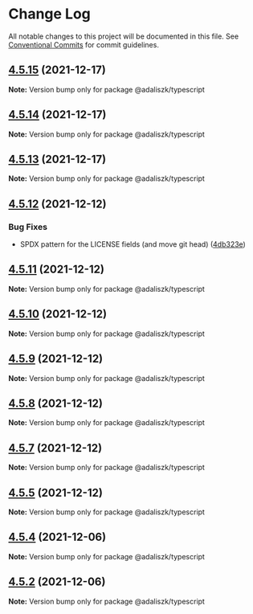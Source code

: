# Change Log

All notable changes to this project will be documented in this file.
See [Conventional Commits](https://conventionalcommits.org) for commit guidelines.

## [4.5.15](https://github.com/adaliszk/node-toolbox/compare/@adaliszk/typescript@4.5.14...@adaliszk/typescript@4.5.15) (2021-12-17)

**Note:** Version bump only for package @adaliszk/typescript





## [4.5.14](https://github.com/adaliszk/node-toolbox/compare/@adaliszk/typescript@4.5.13...@adaliszk/typescript@4.5.14) (2021-12-17)

**Note:** Version bump only for package @adaliszk/typescript





## [4.5.13](https://github.com/adaliszk/node-toolbox/compare/@adaliszk/typescript@4.5.12...@adaliszk/typescript@4.5.13) (2021-12-17)

**Note:** Version bump only for package @adaliszk/typescript





## [4.5.12](https://github.com/adaliszk/node-toolbox/compare/@adaliszk/typescript@4.5.11...@adaliszk/typescript@4.5.12) (2021-12-12)


### Bug Fixes

* SPDX pattern for the LICENSE fields (and move git head) ([4db323e](https://github.com/adaliszk/node-toolbox/commit/4db323e0cb18a4132e3f0d55b8d8ee85527dae3a))





## [4.5.11](https://github.com/adaliszk/node-toolbox/compare/@adaliszk/typescript@4.5.10...@adaliszk/typescript@4.5.11) (2021-12-12)

**Note:** Version bump only for package @adaliszk/typescript





## [4.5.10](https://github.com/adaliszk/node-toolbox/compare/@adaliszk/typescript@4.5.9...@adaliszk/typescript@4.5.10) (2021-12-12)

**Note:** Version bump only for package @adaliszk/typescript





## [4.5.9](https://github.com/adaliszk/node-toolbox/compare/@adaliszk/typescript@4.5.8...@adaliszk/typescript@4.5.9) (2021-12-12)

**Note:** Version bump only for package @adaliszk/typescript





## [4.5.8](https://github.com/adaliszk/node-toolbox/compare/@adaliszk/typescript@4.5.7...@adaliszk/typescript@4.5.8) (2021-12-12)

**Note:** Version bump only for package @adaliszk/typescript





## [4.5.7](https://github.com/adaliszk/node-toolbox/compare/@adaliszk/typescript@4.5.1...@adaliszk/typescript@4.5.7) (2021-12-12)

**Note:** Version bump only for package @adaliszk/typescript





## [4.5.5](https://github.com/adaliszk/node-toolbox/compare/@adaliszk/typescript@4.5.1...@adaliszk/typescript@4.5.5) (2021-12-12)

**Note:** Version bump only for package @adaliszk/typescript





## [4.5.4](https://github.com/adaliszk/node-toolbox/compare/@adaliszk/typescript@4.5.1...@adaliszk/typescript@4.5.4) (2021-12-06)

**Note:** Version bump only for package @adaliszk/typescript





## [4.5.2](https://github.com/adaliszk/node-toolbox/compare/@adaliszk/typescript@4.5.1...@adaliszk/typescript@4.5.2) (2021-12-06)

**Note:** Version bump only for package @adaliszk/typescript
